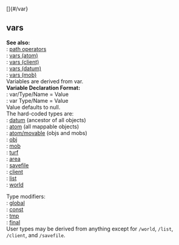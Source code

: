 []{#/var}    
## vars    
**See also:**    
:   [path operators](/ref/operator/path.md)    
:   [vars (atom)](/ref/atom/var.md)    
:   [vars (client)](/ref/client/var.md)    
:   [vars (datum)](/ref/datum/var.md)    
:   [vars (mob)](/ref/mob/var.md)    
Variables are derived from var.    
**Variable Declaration Format:**    
:   var/Type/Name = Value    
:   var Type/Name = Value    
Value defaults to null.    
The hard-coded types are:    
:   [datum](/ref/datum.md) (ancestor of all objects)    
:   [atom](/ref/atom.md) (all mappable objects)    
:   [atom/movable](/ref/atom/movable.md) (objs and mobs)    
:   [obj](/ref/obj.md)    
:   [mob](/ref/mob.md)    
:   [turf](/ref/turf.md)    
:   [area](/ref/area.md)    
:   [savefile](/ref/savefile.md)    
:   [client](/ref/client.md)    
:   [list](/ref/list.md)    
:   [world](/ref/world.md)    
<!-- -->    
Type modifiers:    
:   [global](/ref/var/global.md)    
:   [const](/ref/var/const.md)    
:   [tmp](/ref/var/tmp.md)    
:   [final](/ref/var/final.md)    
User types may be derived from anything except for `/world`, `/list`,    
`/client`, and `/savefile`.  